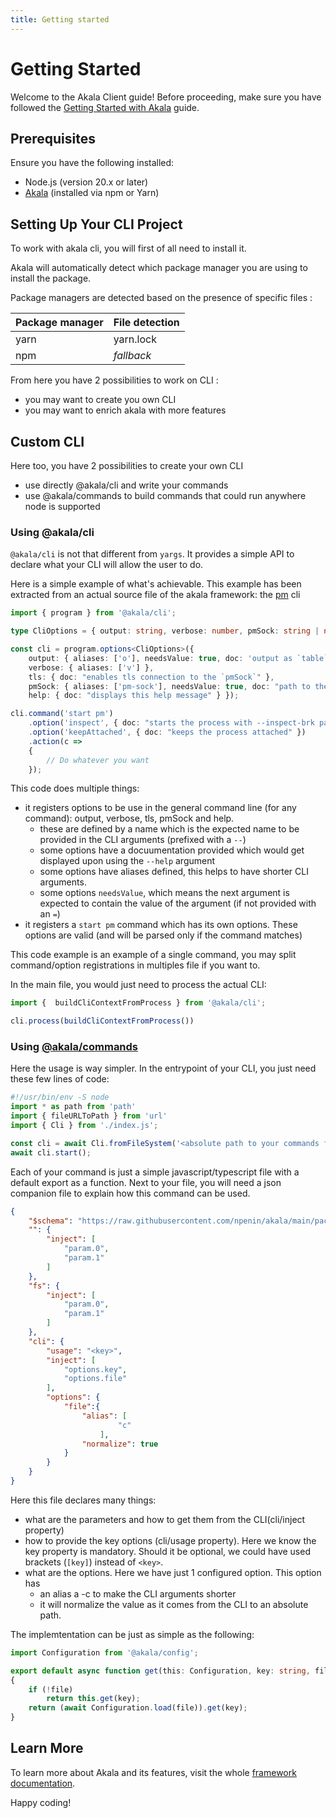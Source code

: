 ```yaml
---
title: Getting started
---
```


# Getting Started

Welcome to the Akala Client guide! Before proceeding, make sure you have followed the [Getting Started with Akala](../getting-started.md) guide.

## Prerequisites

Ensure you have the following installed:

- Node.js (version 20.x or later)
- [Akala](../getting-started.md) (installed via npm or Yarn)

## Setting Up Your CLI Project

To work with akala cli, you will first of all need to install it.

Akala will automatically detect which package manager you are using to install the package.

Package managers are detected based on the presence of specific files :

|Package manager| File detection |
|---|---|
|yarn|yarn.lock|
|npm| *fallback* |

From here you have 2 possibilities to work on CLI :

- you may want to create you own CLI
- you may want to enrich akala with more features

## Custom CLI

Here too, you have 2 possibilities to create your own CLI

- use directly @akala/cli and write your commands
- use @akala/commands to build commands that could run anywhere node is supported

### Using @akala/cli

`@akala/cli` is not that different from `yargs`. It provides a simple API to declare what your CLI will allow the user to do.

Here is a simple example of what's achievable. This example has been extracted from an actual source file of the akala framework: the [pm](../_pm/) cli

```ts
import { program } from '@akala/cli';

type CliOptions = { output: string, verbose: number, pmSock: string | number, tls: boolean, help: boolean };

const cli = program.options<CliOptions>({ 
    output: { aliases: ['o'], needsValue: true, doc: 'output as `table` if array otherwise falls back to standard node output' }, 
    verbose: { aliases: ['v'] }, 
    tls: { doc: "enables tls connection to the `pmSock`" }, 
    pmSock: { aliases: ['pm-sock'], needsValue: true, doc: "path to the unix socket or destination in the form host:port" }, 
    help: { doc: "displays this help message" } });

cli.command('start pm')
    .option('inspect', { doc: "starts the process with --inspect-brk parameter to help debugging" })
    .option('keepAttached', { doc: "keeps the process attached" })
    .action(c =>
    {
        // Do whatever you want
    });
```

This code does multiple things:

- it registers options to be use in the general command line (for any command): output, verbose, tls, pmSock and help.
  - these are defined by a name which is the expected name to be provided in the CLI arguments (prefixed with a `--`)
  - some options have a docuumentation provided which would get displayed upon using the `--help` argument
  - some options have aliases defined, this helps to have shorter CLI arguments.
  - some options `needsValue`, which means the next argument is expected to contain the value of the argument (if not provided with an `=`)
- it registers a `start pm` command which has its own options. These options are valid (and will be parsed only if the command matches)

This code example is an example of a single command, you may split command/option registrations in multiples file if you want to.

In the main file, you would just need to process the actual CLI:

```ts
import {  buildCliContextFromProcess } from '@akala/cli';

cli.process(buildCliContextFromProcess())
```

### Using [@akala/commands](../commands/)

Here the usage is way simpler. In the entrypoint of your CLI, you just need these few lines of code:

```ts
#!/usr/bin/env -S node
import * as path from 'path'
import { fileURLToPath } from 'url'
import { Cli } from './index.js';

const cli = await Cli.fromFileSystem('<absolute path to your commands folder>');
await cli.start();
```

Each of your command is just a simple javascript/typescript file with a default export as a function.
Next to your file, you will need a json companion file to explain how this command can be used.

```json
{
    "$schema": "https://raw.githubusercontent.com/npenin/akala/main/packages/commands/command-schema.json",
    "": {
        "inject": [
            "param.0",
            "param.1"
        ]
    },
    "fs": {
        "inject": [
            "param.0",
            "param.1"
        ]
    },
    "cli": {
        "usage": "<key>",
        "inject": [
            "options.key",
            "options.file"
        ],
        "options": {
            "file":{
                "alias": [
                        "c"
                    ],
                "normalize": true
            }
        }
    }
}
```

Here this file declares many things:

- what are the parameters and how to get them from the CLI(cli/inject property)
- how to provide the key options (cli/usage property). Here we know the key property is mandatory. Should it be optional, we could have used brackets (`[key]`) instead of `<key>`.
- what are the options. Here we have just 1 configured option. This option has
  - an alias a -c to make the CLI arguments shorter
  - it will normalize the value as it comes from the CLI to an absolute path.

The implemtentation can be just as simple as the following:

```ts
import Configuration from '@akala/config';

export default async function get(this: Configuration, key: string, file?: string)
{
    if (!file)
        return this.get(key);
    return (await Configuration.load(file)).get(key);
}
```

## Learn More

To learn more about Akala and its features, visit the whole [framework documentation](https://akala.js.org/).

Happy coding!
